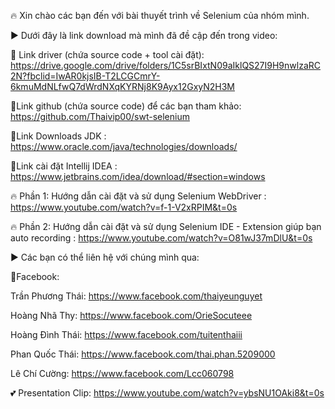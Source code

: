 🔥 Xin chào các bạn đến với bài thuyết trình về Selenium của nhóm mình.

▶ Dưới đây là link download mà mình đã đề cập đến trong video:

🔗 Link driver (chứa source code + tool cài đặt): https://drive.google.com/drive/folders/1C5srBIxtN09aIklQS27I9H9nwlzaRC2N?fbclid=IwAR0kjsIB-T2LCGCmrY-6kmuMdNLfwQ7dWrdNXqKYRNj8K9Ayx12GxyN2H3M

🔗Link github (chứa source code) để các bạn tham khảo: https://github.com/Thaivip00/swt-selenium

🔗Link Downloads JDK : https://www.oracle.com/java/technologies/downloads/

🔗Link cài đặt Intellij IDEA : https://www.jetbrains.com/idea/download/#section=windows

🔥 Phần 1: Hướng dẫn cài đặt và sử dụng Selenium WebDriver : https://www.youtube.com/watch?v=f-1-V2xRPIM&t=0s

🔥 Phần 2: Hướng dẫn cài đặt và sử dụng Selenium IDE - Extension giúp bạn auto recording : https://www.youtube.com/watch?v=O81wJ37mDlU&t=0s

▶ Các bạn có thể liên hệ với chúng mình qua:

📢Facebook:

Trần Phương Thái: https://www.facebook.com/thaiyeunguyet

Hoàng Nhã Thy: https://www.facebook.com/OrieSocuteee

Hoàng Đình Thái: https://www.facebook.com/tuitenthaiii

Phan Quốc Thái: https://www.facebook.com/thai.phan.5209000

Lê Chí Cường: https://www.facebook.com/Lcc060798

💕 Presentation Clip: https://www.youtube.com/watch?v=ybsNU1OAki8&t=0s
